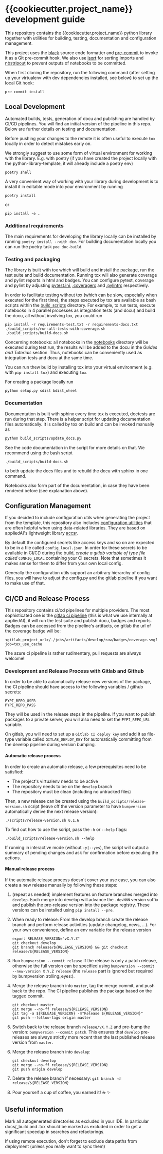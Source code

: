 # {{cookiecutter.project_name}} development guide

This repository contains the {{cookiecutter.project_name}} python library together with utilities for building, testing, 
documentation and configuration management. 

This project uses the [black](https://github.com/psf/black) source code formatter
and [pre-commit](https://pre-commit.com/) to invoke it as a Git pre-commit hook. We also use 
[isort](https://github.com/PyCQA/isort) for sorting 
imports and [nbstripout](https://github.com/kynan/nbstripout) to prevent outputs of notebooks to be committed.

When first cloning the repository, run the following command (after
setting up your virtualenv with dev dependencies installed, see below) to set up
the local Git hook:

```shell script
pre-commit install
```

## Local Development
Automated builds, tests, generation of docu and publishing are handled by CI/CD pipelines. 
You will find an initial version of the pipeline in this repo. Below are further details on testing 
and documentation. 

Before pushing your changes to the remote it is often useful to execute `tox` locally in order to
detect mistakes early on.

We strongly suggest to use some form of virtual environment for working with the library. E.g. with poetry
(if you have created the project locally with the python-library-template, it will already include a poetry env)
```shell script
poetry shell
```

A very convenient way of working with your library during development is to install it in editable mode 
into your environment by running
```shell script
poetry install
```
or
```shell script
pip install -e .
```


### Additional requirements

The main requirements for developing the library locally can be installed by running `poetry install --with dev`.
For building documentation locally you can run the poetry task `poe doc-build`.

### Testing and packaging
The library is built with tox which will build and install the package, run the test suite and build documentation.
Running tox will also generate coverage and pylint reports in html and badges. 
You can configure pytest, coverage and pylint by adjusting [pytest.ini](pytest.ini), [.coveragerc](.coveragerc) and
[.pylintrc](.pylintrc) respectively.

In order to facilitate testing without tox (which can be slow, especially when executed for the first time), the
steps executed by tox are available as bash scripts within the [build_scripts](build_scripts) directory. For example,
to run tests, execute notebooks in 4 parallel processes as integration tests (and docu) and build the docu, 
all without involving tox, you could run

```shell
pip install -r requirements-test.txt -r requirements-docs.txt
./build_scripts/run-all-tests-with-coverage.sh
./build_scripts/build-docs.sh
```

Concerning notebooks: all notebooks in the [notebooks](docs/02_notebooks) directory will be executed during test run, 
the results will be added to the docu in the _Guides and Tutorials_ section. Thus, notebooks can be conveniently used
as integration tests and docu at the same time.

You can run thew build by installing tox into your virtual environment 
(e.g. with `pip install tox`) and executing `tox`. 

For creating a package locally run
```shell script
python setup.py sdist bdist_wheel
```

### Documentation
Documentation is built with sphinx every time tox is executed, doctests are run during that step.
There is a helper script for updating documentation files automatically. It is called by tox on build and can 
be invoked manually as
```bash
python build_scripts/update_docs.py
```
See the code documentation in the script for more details on that. We recommend using the bash script
```shell
./build_scripts/build-docs.sh
```
to both update the docs files and to rebuild the docu with sphinx in one command.

Notebooks also form part of the documentation, in case they have been rendered before (see explanation above).

## Configuration Management
If you decided to include configuration utils when generating the project from the template, this repository 
also includes [configuration utilities](config.py) that are often helpful when using data-related libraries. 
They are based on appliedAI's lightweight library [accsr](https://github.com/appliedAI-Initiative/accsr).

By default the configured secrets like access keys and so on are expected to be in a file called `config_local.json`.
In order for these secrets to be available in CI/CD during the build, _create a gitlab variable of type file called_
`CONFIG_LOCAL` containing your CI secrets. 
Note that sometimes it makes sense for them to differ from your own local config.

Generally the configuration utils support an arbitrary hierarchy of config files, you will have to adjust the
[config.py](config.py) and the gitlab pipeline if you want to make use of that.

## CI/CD and Release Process
This repository contains ci/cd pipelines for multiple providers. 
The most sophisticated one is the [gitlab ci pipeline](.gitlab-ci.yml) (this is what we use internally at appliedAI), it 
will run the test suite and publish docu, badges and reports. 
Badges can be accessed from the pipeline's artifacts, on gitlab the url of the coverage badge will be:

```
<gitlab_project_url>/-/jobs/artifacts/develop/raw/badges/coverage.svg?job=tox_use_cache
```

The azure ci pipeline is rather rudimentary, pull requests are always welcome!

### Development and Release Process with Gitlab and Github

In order to be able to automatically release new versions of the package, the
 CI pipeline should have access to the following variables / github secrets:

```
PYPI_REPO_USER
PYPI_REPO_PASS
```

They will be used in the release steps in the pipeline. If you want to publish packages to a private server,
you will also need to set the `PYPI_REPO_URL` variable.

On gitlab, you will need to set up a `Gitlab CI deploy key` and add it as file-type variable called `GITLAB_DEPLOY_KEY` 
for automatically committing from the develop pipeline during version bumping.

#### Automatic release process

In order to create an automatic release, a few prerequisites need to be satisfied:

- The project's virtualenv needs to be active
- The repository needs to be on the `develop` branch
- The repository must be clean (including no untracked files)

Then, a new release can be created using the `build_scripts/release-version.sh` script (leave off the version parameter
to have `bumpversion` automatically derive the next release version):

```shell script
./scripts/release-version.sh 0.1.6
```

To find out how to use the script, pass the `-h` or `--help` flags:

```shell script
./build_scripts/release-version.sh --help
```

If running in interactive mode (without `-y|--yes`), the script will output a summary of pending
changes and ask for confirmation before executing the actions.

#### Manual release process
If the automatic release process doesn't cover your use case, you can also create a new release
manually by following these steps:

1. (repeat as needed) implement features on feature branches merged into `develop`. 
Each merge into develop will advance the `.devNNN` version suffix and publish the pre-release version into the package 
registry. These versions can be installed using `pip install --pre`.
2. When ready to release: From the develop branch create the release branch and perform release activities 
(update changelog, news, ...). For your own convenience, define an env variable for the release version
    ```shell script
    export RELEASE_VERSION="vX.Y.Z"
    git checkout develop
    git branch release/${RELEASE_VERSION} && git checkout release/${RELEASE_VERSION}
    ``` 
3. Run `bumpversion --commit release` if the release is only a patch release, otherwise the full version can be specified 
using `bumpversion --commit --new-version X.Y.Z release` 
(the `release` part is ignored but required by bumpversion :rolling_eyes:).
4. Merge the release branch into `master`, tag the merge commit, and push back to the repo. 
The CI pipeline publishes the package based on the tagged commit.

    ```shell script
    git checkout master
    git merge --no-ff release/${RELEASE_VERSION}
    git tag -a ${RELEASE_VERSION} -m"Release ${RELEASE_VERSION}"
    git push --follow-tags origin master
    ```
5. Switch back to the release branch `release/vX.Y.Z` and pre-bump the version: `bumpversion --commit patch`. 
This ensures that `develop` pre-releases are always strictly more recent than the last published release version 
from `master`.
6. Merge the release branch into `develop`:
    ```shell script
    git checkout develop
    git merge --no-ff release/${RELEASE_VERSION}
    git push origin develop
    ```
6. Delete the release branch if necessary: `git branch -d release/${RELEASE_VERSION}`
7. Pour yourself a cup of coffee, you earned it! :coffee: :sparkles:

## Useful information

Mark all autogenerated directories as excluded in your IDE. In particular docs/_build and .tox should be marked 
as excluded in order to get a significant speedup in searches and refactorings.

If using remote execution, don't forget to exclude data paths from deployment (unless you really want to sync them)
